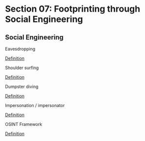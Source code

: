 # Section 07: Footprinting through Social Engineering

## Social Engineering
Eavesdropping

[Definition](../definitions/definitions_E.md#eavesdropping)

Shoulder surfing

[Definition](../definitions/definitions_S.md#shoulder-surfing)

Dumpster diving

[Definition](../definitions/definitions_D.md#dumpster-diving)

Impersonation / impersonator

[Definition](../definitions/definitions_I.md#impersonation)

OSINT Framework

[Definition](../definitions/definitions_O.md#osint-framework)
